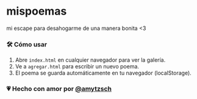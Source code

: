 # mispoemas
mi escape para desahogarme de una manera bonita <3

### 🛠 Cómo usar ##
1. Abre `index.html` en cualquier navegador para ver la galería.
2. Ve a `agregar.html` para escribir un nuevo poema.
3. El poema se guarda automáticamente en tu navegador (localStorage).

### 💗 Hecho con amor por [@amytzsch](https://github.com/amytzsch)
